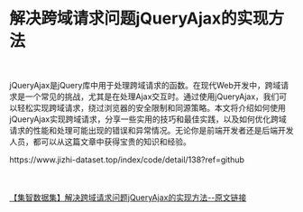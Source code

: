 <h1>解决跨域请求问题jQueryAjax的实现方法</h1><br /><p>jQueryAjax是jQuery库中用于处理跨域请求的函数。在现代Web开发中，跨域请求是一个常见的挑战，尤其是在处理Ajax交互时。通过使用jQueryAjax，我们可以轻松实现跨域请求，绕过浏览器的安全限制和同源策略。本文将介绍如何使用jQueryAjax实现跨域请求，分享一些实用的技巧和最佳实践，以及如何优化跨域请求的性能和处理可能出现的错误和异常情况。无论你是前端开发者还是后端开发人员，都可以从这篇文章中获得宝贵的知识和经验。</p><p>https://www.jizhi-dataset.top/index/code/detail/138?ref=github</p><br /><br /><a href="https://www.jizhi-dataset.top/index/code/detail/138?ref=github" target="_blank">【集智数据集】解决跨域请求问题jQueryAjax的实现方法--原文链接</a>